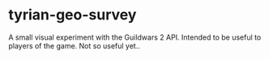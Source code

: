 # tyrian-geo-survey
A small visual experiment with the Guildwars 2 API. Intended to be useful to players of the game. Not so useful yet..
